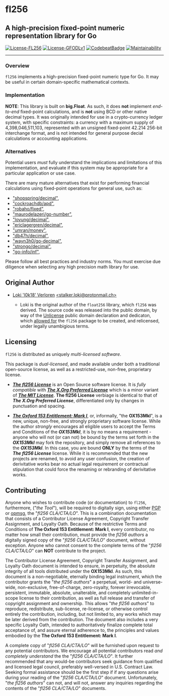 # fl256

## A high-precision fixed-point numeric representation library for Go

[![License-FL256](https://img.shields.io/badge/Open%20Source%20License-fl256-blue.svg)](https://gitlab.gridfinity.com/jeff/fl256/-/blob/master/LICENSE.256)
[![License-GFODLv1](https://img.shields.io/badge/Proprietary%20License-OX153MkI-red.svg)](https://gitlab.gridfinity.com/jeff/fl256/-/blob/master/LICENSE.153)
[![CodebeatBadge](https://codebeat.co/badges/85330b22-1d38-4937-9fd9-c506098f210e)](https://codebeat.co/projects/github-com-johnsonjh-fl256-master)
[![Maintainability](https://api.codeclimate.com/v1/badges/3c7d3ad4cb992d2cd80d/maintainability)](https://codeclimate.com/github/johnsonjh/fl256/maintainability)

---

### Overview

`fl256` implements a high-precision fixed-point numeric type for Go. It may be
useful in certain domain-specific mathematical contexts.

### Implementation

**NOTE**: This library is built on **big.Float**. As such, it does **not**
implement _end-to-end_ fixed-point calculations, and is **not** using BCD or
other native decimal types. It was originally intended for use in a
crypto-currency ledger system, with specific constraints: a currency with a
maximum supply of 4,398,046,511,103, represented with an unsigned fixed-point
42.214 256-bit interchange format, and is not intended for general purpose
decial calculations or accounting applications.

### Alternatives

Potential users _must_ fully understand the implications and limitations of this
implementation, and evaluate if this system may be appropriate for a particular
application or use case.

There are many mature alternatives that exist for performing financial
calculations using fixed-point operations for general use, such as:

- ["shopspring/decimal"](https://github.com/shopspring/decimal),
- ["cockroachdb/apd"](https://github.com/cockroachdb/apd),
- ["robaho/fixed"](https://github.com/robaho/fixed),
- ["maurodelazeri/go-number"](https://github.com/maurodelazeri/go-number),
- ["lovung/decimal"](https://github.com/lovung/decimal),
- ["ericlagergren/decimal"](https://github.com/ericlagergren/decimal),
- ["umran/money"](https://github.com/umran/money),
- ["db47h/decimal"](https://github.com/db47h/decimal),
- ["wayn3h0/go-decimal"](https://github.com/wayn3h0/go-decimal),
- ["strongo/decimal"](https://github.com/strongo/decimal),
- ["go-info/inf"](https://github.com/go-inf/inf),

Please follow all best practices and industry norms. You must exercise
due diligence when selecting any high precision math library for use.

## Original Author

- [Loki 'l0k18' Verloren](https://github.com/l0k18)
  [\<stalker.loki@protonmail.ch\>](mailto:stalker.loki@protonmail.ch)

  - Loki is the original author of the `float256` library, which `fl256` was
    derived. The source code was released into the public domain, by way of the
    [Unlicense](https://unlicense.org) public domain declaration and dedicaton,
    which [allowed for](https://ar.to/2010/01/dissecting-the-unlicense) the `fl256`
    package to be created, and relicensed, under legally unambigious terms.

## Licensing

`fl256` is distributed as uniquely _multi-licensed software_.

This package is _dual-licensed_, and made available under both a traditional
open-source license, as well as a restricted-use, non-free, proprietary license.

- [***The fl256 License***](https://gitlab.gridfinity.com/jeff/fl256/-/blob/master/LICENSE.256)
  is an Open Source software license. It is _fully compatible_ with
  [***The X.Org Preferred License***](https://gitlab.freedesktop.org/xorg/doc/xorg-docs/-/blob/master/general/License.xml)
  which is a minor variant of [***The MIT License***](https://tldrlegal.com/license/mit-license).
  **The fl256 License** verbiage is identical to that of ***The X.Org Preferred License***,
  differentiated only by changes in punctuation and spacing.

- [***The Oxford 153 Entitlement: Mark I***](https://gitlab.gridfinity.com/jeff/fl256/-/blob/master/LICENSE.153),
  or, informally, "the **OX153MkI**", is a new, unique, non-free, and strongly
  proprietary software license. While the author _strongly_ encourages all eligible
  users to accept the Terms and Conditions of the ***OX153MkI***, it is by no
  means a requirement - anyone who will not (or can not) be bound by the terms
  set forth in the ***OX153MkI*** may fork the repository, and simply remove
  all references to the ***OX153MkI***. In this case, you are bound 
  **ONLY** by the terms of the ***The fl256 License*** license. While it
  is recommended that the new projects are renamed, to avoid any user confusion,
  the creation of derivitative works bear no actual legal requirement or contractual
  stipulation that could force the renaming or rebranding of derivitative works.

## Contributing

Anyone who wishes to contribute code (or documentation) to `fl256`, furthermore,
("*the Tool*"), will be required to digitally sign, using either [PGP](https://www.openpgp.org/)
or [opmsg](https://github.com/stealth/opmsg), the "_fl256 CLA/CTA/LO_". This is a
combination documentation that consists of a Contributor License Agreement, Copyright
Transfer Assignment, and Loyalty Oath. Because of the restrictive Terms and Conditions
of **The Oxford 153 Entitlement: Mark I**, every contributor, no matter how small
their contribution, must provide the *fl256 authors* a digitally signed copy of the
"_fl256 CLA/CTA/LO_" document, without exception. Anyone who cannot consent to the
complete terms of the "_fl256 CLA/CTA/LO_" can **NOT** contribute to the project.

The Contributor License Agreement, Copyright Transfer Assignment, and Loyalty Oath
document is intended to ensure, in perpetuity, the absolute integrity of all tools
distributed under the **OX153MkI**. As such, this document is a non-negotiable,
eternally binding legal instrument, which the contributor grants the "*the fl256 authors*"
a perpetual, world- and universe-wide, non-exclusive, free-of-charge, zero-royalty,
forever irrevocable, persistent, immutable, absolute, unalterable, and completely
unlimited-in-scope license to their contribution, as well as full release and transfer
of copyright assignment and ownership. This allows "*the fl256 authors*" to reproduce,
redistribute, sub-license, re-license, or otherwise control entirely the contribution,
including, but not limited to, any works which may be later derived from the contribution.
The document also includes a very specific Loyalty Oath, intended to authoritatively
finalize complete total acceptance of, and assure eternal adherence to, the principles
and values embodied by the **The Oxford 153 Entitlement: Mark I**.

A complete copy of "_fl256 CLA/CTA/LO_" will be furnished upon request to any potential
contributors. We encourage all potential contributors read *and completely understand* the
the "_fl256 CLA/CTA/LO_". It further recommended that any would-be contributors seek guidance
from qualified and licensed legal council, preferably well-versed in U.S. Contract Law.
Seeking formal assistance should be the first step if if any questions arise during your
reading of the "_fl256 CLA/CTA/LO_" document. Unfortunately, "*the fl256 authors*" can not,
and will not, answer any inquiries regarding the contents of the "_fl256 CLA/CTA/LO_" documents.
